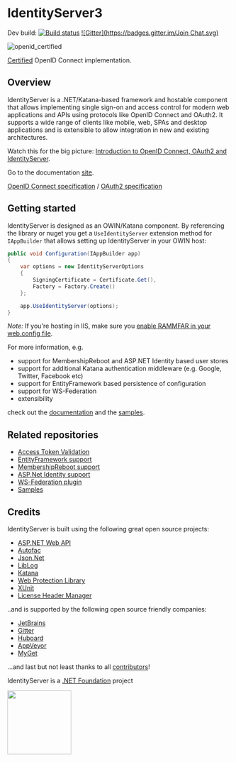 # IdentityServer3 #

Dev build: [![Build status](https://ci.appveyor.com/api/projects/status/rtaj3nb7c60xg7cb/branch/dev?svg=true)](https://ci.appveyor.com/project/leastprivilege/thinktecture/branch/dev)
[![Gitter](https://badges.gitter.im/Join Chat.svg)](https://gitter.im/IdentityServer/IdentityServer3?utm_source=badge&utm_medium=badge&utm_campaign=pr-badge&utm_content=badge)

![openid_certified](https://cloud.githubusercontent.com/assets/1454075/7611268/4d19de32-f97b-11e4-895b-31b2455a7ca6.png)

[Certified](http://openid.net/certification/) OpenID Connect implementation.

## Overview ##

IdentityServer is a .NET/Katana-based framework and hostable component that allows implementing single sign-on and access control for modern web applications and APIs using protocols like OpenID Connect and OAuth2. It supports a wide range of clients like mobile, web, SPAs and desktop applications and is extensible to allow integration in new and existing architectures.

Watch this for the big picture: [Introduction to OpenID Connect, OAuth2 and IdentityServer](https://vimeo.com/113604459).

Go to the documentation [site](https://identityserver.github.io/Documentation/).

[OpenID Connect specification](http://openid.net/specs/openid-connect-core-1_0.html) / [OAuth2 specification](http://tools.ietf.org/html/rfc6749 "OAuth2 specification")

## Getting started ##
IdentityServer is designed as an OWIN/Katana component. By referencing the library or nuget you get a `UseIdentityServer` extension method for `IAppBuilder` that allows setting up IdentityServer in your OWIN host:  

```csharp
public void Configuration(IAppBuilder app)
{
    var options = new IdentityServerOptions
    {
        SigningCertificate = Certificate.Get(),
        Factory = Factory.Create()
    };

    app.UseIdentityServer(options);
}
```

*Note:* If you're hosting in IIS, make sure you [enable RAMMFAR in your web.config file](http://identityserver.github.io/Documentation/docs/configuration/overview.html).

For more information, e.g.

* support for MembershipReboot and ASP.NET Identity based user stores
* support for additional Katana authentication middleware (e.g. Google, Twitter, Facebook etc)
* support for EntityFramework based persistence of configuration
* support for WS-Federation
* extensibility

check out the [documentation](https://identityserver.github.io/Documentation/) and the [samples](https://github.com/identityserver/IdentityServer3.Samples).

## Related repositories ##
* [Access Token Validation](https://github.com/identityserver/IdentityServer3.AccessTokenValidation)
* [EntityFramework support](https://github.com/identityserver/IdentityServer3.EntityFramework)
* [MembershipReboot support](https://github.com/identityserver/IdentityServer3.MembershipReboot)
* [ASP.Net Identity support](https://github.com/identityserver/IdentityServer3.AspNetIdentity)
* [WS-Federation plugin](https://github.com/identityserver/IdentityServer3.WsFederation)
* [Samples](https://github.com/IdentityServer/IdentityServer3.Samples)

## Credits ##
IdentityServer is built using the following great open source projects:

- [ASP.NET Web API](https://aspnetwebstack.codeplex.com/)
- [Autofac](http://autofac.org/)
- [Json.Net](http://james.newtonking.com/json)
- [LibLog](https://github.com/damianh/LibLog)
- [Katana](https://katanaproject.codeplex.com/)
- [Web Protection Library](https://wpl.codeplex.com/)
- [XUnit](https://github.com/xunit/xunit)
- [License Header Manager](https://visualstudiogallery.msdn.microsoft.com/5647a099-77c9-4a49-91c3-94001828e99e)

..and is supported by the following open source friendly companies:

- [JetBrains](http://www.jetbrains.com)
- [Gitter](http://gitter.im)
- [Huboard](http://huboard.com)
- [AppVeyor](http://appveyor.com)
- [MyGet](http://myget.org)

...and last but not least thanks to all [contributors](https://github.com/IdentityServer/IdentityServer3/graphs/contributors)!

IdentityServer is a [.NET Foundation](http://www.dotnetfoundation.org/) project

<img src="https://cloud.githubusercontent.com/assets/1454075/10598539/1c44ba0a-76fa-11e5-9d7e-af1b363c524a.png" width="144">
